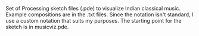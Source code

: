 Set of Processing sketch files (.pde) to visualize Indian classical music.
Example compositions are in the .txt files. Since the notation isn't standard,
I use a custom notation that suits my purposes.
The starting point for the sketch is in musicviz.pde.